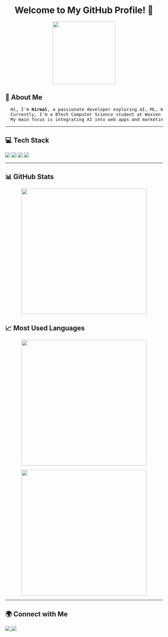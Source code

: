 <h1 align="center">Welcome to My GitHub Profile! 👋</h1>

<p align="center">
  <img src="https://media.giphy.com/media/QTfX9Ejfra3ZmNxh6B/giphy.gif" width="200">
</p>

<h2>🚀 About Me</h2>
<pre>
  Hi, I'm <strong>Nirmal</strong>, a passionate developer exploring AI, ML, Web Development, and Digital Marketing.
  Currently, I'm a BTech Computer Science student at Woxsen University. 
  My main focus is integrating AI into web apps and marketing.
</pre>

---

<h2>💻 Tech Stack</h2>
<p>
  <img src="https://img.shields.io/badge/Python-3776AB?style=for-the-badge&logo=python&logoColor=white">
  <img src="https://img.shields.io/badge/HTML5-E34F26?style=for-the-badge&logo=html5&logoColor=white">
  <img src="https://img.shields.io/badge/CSS3-1572B6?style=for-the-badge&logo=css3&logoColor=white">
  <img src="https://img.shields.io/badge/MySQL-4479A1?style=for-the-badge&logo=mysql&logoColor=white">
</p>

---

<h2>📊 GitHub Stats</h2>
<p align="center">
  <img src="https://github-readme-stats.vercel.app/api?username=Neogenxx&show_icons=true&theme=tokyonight" width="400">
</p>

<h2>📈 Most Used Languages</h2>
<p align="center">
  <img src="https://github-readme-stats.vercel.app/api/top-langs/?username=Neogenxx&layout=compact&theme=tokyonight" width="400">
</p>
<p align="center">
  <img src="https://giffiles.alphacoders.com/221/221910.gif" width="400">
</p>

---

<h2>🌍 Connect with Me</h2>
<p>
  <a href="https://www.linkedin.com/in/nirmal-choyal-c/" target="_blank">
    <img src="https://img.shields.io/badge/LinkedIn-0077B5?style=for-the-badge&logo=linkedin&logoColor=white">
  </a>
  <a href="ncworkspace@gmail.com">
    <img src="https://img.shields.io/badge/Gmail-D14836?style=for-the-badge&logo=gmail&logoColor=white">
  </a>
</p>

